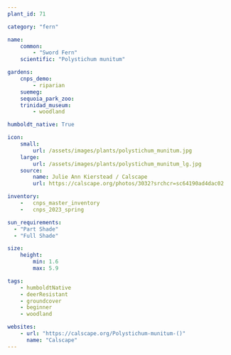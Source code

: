 ```yaml
---
plant_id: 71

category: "fern"

name: 
    common: 
        - "Sword Fern" 
    scientific: "Polystichum munitum"  

gardens: 
    cnps_demo:
        - riparian
    suemeg:
    sequoia_park_zoo:
    trinidad_museum:
        - woodland

humboldt_native: True

icon: 
    small: 
        url: /assets/images/plants/polystichum_munitum.jpg 
    large: 
        url: /assets/images/plants/polystichum_munitum_lg.jpg 
    source: 
        name: Julie Ann Kierstead / Calscape
        url: https://calscape.org/photos/3032?srchcr=sc64190ad4dac02

inventory: 
    -   cnps_master_inventory
    -   cnps_2023_spring

sun_requirements:
  - "Part Shade"
  - "Full Shade"

size:   
    height: 
        min: 1.6
        max: 5.9

tags:
    - humboldtNative
    - deerResistant
    - groundcover
    - beginner
    - woodland

websites:
    - url: "https://calscape.org/Polystichum-munitum-()"
      name: "Calscape"
---
```

